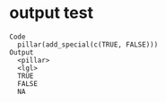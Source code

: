 # output test

    Code
      pillar(add_special(c(TRUE, FALSE)))
    Output
      <pillar>
      <lgl>
      TRUE 
      FALSE
      NA   


